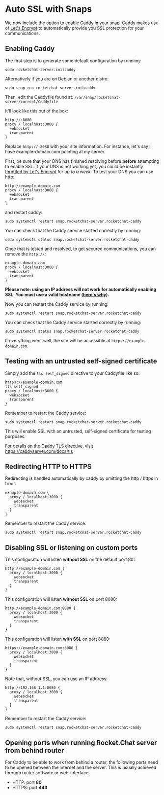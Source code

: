 # Auto SSL with Snaps

We now include the option to enable Caddy in your snap.  Caddy makes use of [Let's Encrypt](https://letsencrypt.org/) to automatically provide you SSL protection for your communications.

## Enabling Caddy

The first step is to generate some default configuration by running:

```
sudo rocketchat-server.initcaddy
```

Alternatively if you are on Debian or another distro:

```
sudo snap run rocketchat-server.initcaddy
```

Then, edit the Caddyfile found at: `/var/snap/rocketchat-server/current/Caddyfile`

It'll look like this out of the box:

```
http://:8080
proxy / localhost:3000 {
  websocket
  transparent
}
```


Replace `http://:8080` with your site information.  For instance, let's say I have example-domain.com pointing at my server.

First, be sure that your DNS has finished resolving before **before** attempting to enable SSL. If your DNS is not working yet, you could be instantly [throttled by Let's Encrypt](https://caddyserver.com/docs/automatic-https#testing) for _up to a week_. To test your DNS you can use http:

```
http://example-domain.com
proxy / localhost:3000 {
  websocket
  transparent
}
```

and restart caddy:

```
sudo systemctl restart snap.rocketchat-server.rocketchat-caddy
```

You can check that the Caddy service started correctly by running:

```
sudo systemctl status snap.rocketchat-server.rocketchat-caddy
```

Once that is tested and resolved, to get secured communications, you can remove the `http://`:

```
example-domain.com
proxy / localhost:3000 {
  websocket
  transparent
}
```

**Please note: using an IP address will not work for automatically enabling SSL. You must use a valid hostname ([here's why](https://caddyserver.com/docs/automatic-https)).**

Now you can restart the Caddy service by running:

```
sudo systemctl restart snap.rocketchat-server.rocketchat-caddy
```

You can check that the Caddy service started correctly by running:

```
sudo systemctl status snap.rocketchat-server.rocketchat-caddy
```

If everything went well, the site will be accessible at `https://example-domain.com`.

## Testing with an untrusted self-signed certificate

Simply add the `tls self_signed` directive to your Caddyfile like so:

```
https://example-domain.com
tls self_signed
proxy / localhost:3000 {
  websocket
  transparent
}
```

Remember to restart the Caddy service:

```
sudo systemctl restart snap.rocketchat-server.rocketchat-caddy
```

This will enable SSL with an untrusted, self-signed certificate for testing purposes.

For details on the Caddy TLS directive, visit <https://caddyserver.com/docs/tls>

## Redirecting HTTP to HTTPS

Redirecting is handled automatically by caddy by omitting the http / https in front.

```
example-domain.com {
  proxy / localhost:3000 {
    websocket
    transparent
  }
}
```

Remember to restart the Caddy service:

```
sudo systemctl restart snap.rocketchat-server.rocketchat-caddy
```

## Disabling SSL or listening on custom ports

This configuration will listen **without SSL** on the default port 80:

```
http://example-domain.com {
  proxy / localhost:3000 {
    websocket
    transparent
  }
}
```

This configuration will listen **without SSL** on port 8080:

```
http://example-domain.com:8080 {
  proxy / localhost:3000 {
    websocket
    transparent
  }
}
```

This configuration will listen **with SSL** on port 8080:

```
https://example-domain.com:8080 {
  proxy / localhost:3000 {
    websocket
    transparent
  }
}
```

Note that, without SSL, you can use an IP address:

```
http://192.168.1.1:8080 {
  proxy / localhost:3000 {
    websocket
    transparent
  }
}
```

Remember to restart the Caddy service:

```
sudo systemctl restart snap.rocketchat-server.rocketchat-caddy
```

## Opening ports when running Rocket.Chat server from behind router

For Caddy to be able to work from behind a router, the following ports need to be opened between the internet and the server. This is usually achieved through router software or web-interface.

- HTTP: port **80**
- HTTPS: port **443**
